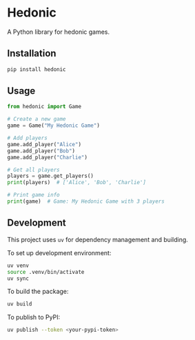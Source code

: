 # Hedonic

A Python library for hedonic games.

## Installation

```bash
pip install hedonic
```

## Usage

```python
from hedonic import Game

# Create a new game
game = Game("My Hedonic Game")

# Add players
game.add_player("Alice")
game.add_player("Bob")
game.add_player("Charlie")

# Get all players
players = game.get_players()
print(players)  # ['Alice', 'Bob', 'Charlie']

# Print game info
print(game)  # Game: My Hedonic Game with 3 players
```

## Development

This project uses `uv` for dependency management and building.

To set up development environment:
```bash
uv venv
source .venv/bin/activate
uv sync
```

To build the package:
```bash
uv build
```

To publish to PyPI:
```bash
uv publish --token <your-pypi-token>
```
